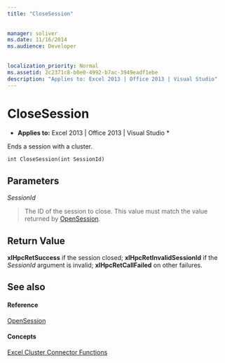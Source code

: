 ```yaml
---
title: "CloseSession"
 
 
manager: soliver
ms.date: 11/16/2014
ms.audience: Developer
 
 
localization_priority: Normal
ms.assetid: 2c2371c8-b0e0-4992-b7ac-3949eadf1ebe
description: "Applies to: Excel 2013 | Office 2013 | Visual Studio"
---
```


# CloseSession

 * **Applies to:** Excel 2013 | Office 2013 | Visual Studio * 
  
Ends a session with a cluster.
  
```
int CloseSession(int SessionId)
```

## Parameters

 _SessionId_
  
> The ID of the session to close. This value must match the value returned by [OpenSession](opensession.md).
    
## Return Value

 **xlHpcRetSuccess** if the session closed; **xlHpcRetInvalidSessionId** if the  _SessionId_ argument is invalid; **xlHpcRetCallFailed** on other failures. 
  
## See also

#### Reference

[OpenSession](opensession.md)
#### Concepts

[Excel Cluster Connector Functions](excel-cluster-connector-functions.md)

